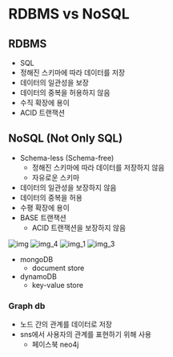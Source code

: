 # RDBMS vs NoSQL

## RDBMS

- SQL
- 정해진 스키마에 따라 데이터를 저장
- 데이터의 일관성을 보장
- 데이터의 중복을 허용하지 않음
- 수직 확장에 용이
- ACID 트랜잭션

## NoSQL (Not Only SQL)

- Schema-less (Schema-free)
  - 정해진 스키마에 따라 데이터를 저장하지 않음
  - 자유로운 스키마
- 데이터의 일관성을 보장하지 않음
- 데이터의 중복을 허용
- 수평 확장에 용이
- BASE 트랜잭션
  - ACID 트랜잭션을 보장하지 않음

![img](https://github.com/SoftwareMaestro-Backend-Study/cs-study/assets/61899645/6b3fbf06-9621-4303-bd9b-fad2036d9ad9)
![img_4](https://github.com/SoftwareMaestro-Backend-Study/cs-study/assets/61899645/09d5f187-20fe-41b3-acc9-20795aaa83c4)
![img_1](https://github.com/SoftwareMaestro-Backend-Study/cs-study/assets/61899645/f3cc6eab-6596-4519-a99e-94c074dcf9d9)
![img_3](https://github.com/SoftwareMaestro-Backend-Study/cs-study/assets/61899645/fdd51683-c6d3-4765-9359-f787427dfd21)

- mongoDB
  - document store
- dynamoDB
    - key-value store
### Graph db
- 노드 간의 관계를 데이터로 저장
- sns에서 사용자의 관계를 표현하기 위해 사용
  - 페이스북 neo4j

